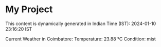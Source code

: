 # My Project

This content is dynamically generated in Indian Time (IST): 2024-01-10 23:16:20 IST


Current Weather in Coimbatore:
Temperature: 23.88 °C
Condition: mist
